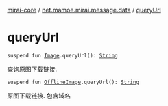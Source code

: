 [mirai-core](../index.md) / [net.mamoe.mirai.message.data](index.md) / [queryUrl](./query-url.md)

# queryUrl

`suspend fun `[`Image`](-image/index.md)`.queryUrl(): `[`String`](https://kotlinlang.org/api/latest/jvm/stdlib/kotlin/-string/index.html)

查询原图下载链接.

`suspend fun `[`OfflineImage`](-offline-image/index.md)`.queryUrl(): `[`String`](https://kotlinlang.org/api/latest/jvm/stdlib/kotlin/-string/index.html)

原图下载链接. 包含域名

